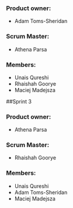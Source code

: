### Product owner:

-   Adam Toms-Sheridan

### Scrum Master:

-   Athena Parsa

### Members:

-   Unais Qureshi
-   Rhaishah Goorye
-   Maciej Madejsza

##Sprint 3

### Product owner:

-   Athena Parsa

### Scrum Master:

-   Rhaishah Goorye

### Members:

-   Unais Qureshi
-   Adam Toms-Sheridan
-   Maciej Madejsza
